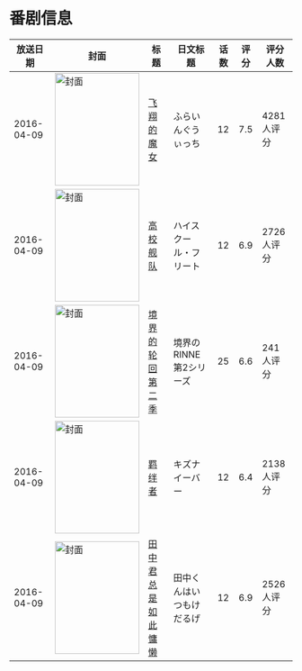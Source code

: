 # 番剧信息

|放送日期|封面|标题|日文标题|话数|评分|评分人数|
|---|---|---|---|---|---|---|
|2016-04-09|<img src="//lain.bgm.tv/pic/cover/c/a5/25/141799_ZzUpP.jpg" alt="封面" style="width:150px;height:200px;object-fit:cover;">|[飞翔的魔女](https://bangumi.tv/subject/141799)|ふらいんぐうぃっち|12|7.5|4281人评分|
|2016-04-09|<img src="//lain.bgm.tv/pic/cover/c/83/dd/144843_1nqUr.jpg" alt="封面" style="width:150px;height:200px;object-fit:cover;">|[高校舰队](https://bangumi.tv/subject/144843)|ハイスクール・フリート|12|6.9|2726人评分|
|2016-04-09|<img src="//lain.bgm.tv/pic/cover/c/9c/9b/146503_PkokJ.jpg" alt="封面" style="width:150px;height:200px;object-fit:cover;">|[境界的轮回 第二季](https://bangumi.tv/subject/146503)|境界のRINNE 第2シリーズ|25|6.6|241人评分|
|2016-04-09|<img src="//lain.bgm.tv/pic/cover/c/85/c3/148281_8czuA.jpg" alt="封面" style="width:150px;height:200px;object-fit:cover;">|[羁绊者](https://bangumi.tv/subject/148281)|キズナイーバー|12|6.4|2138人评分|
|2016-04-09|<img src="//lain.bgm.tv/pic/cover/c/cc/1d/155704_uU755.jpg" alt="封面" style="width:150px;height:200px;object-fit:cover;">|[田中君总是如此慵懒](https://bangumi.tv/subject/155704)|田中くんはいつもけだるげ|12|6.9|2526人评分|
